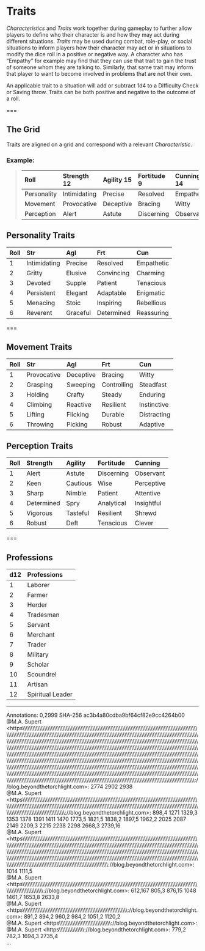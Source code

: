 # Traits
*Characteristics* and *Traits* work together during gameplay to further allow players to define who their character is and how they may act during different situations. *Traits* may be used during combat, role-play, or social situations to inform players how their character may act or in situations to modify the dice roll in a positive or negative way. A character who has “Empathy” for example may find that they can use that trait to gain the trust of someone whom they are talking to. Similarly, that same trait may inform that player to want to become involved in problems that are not their own. 

An applicable trait to a situation will add or subtract 1d4 to a  Difficulty Check or Saving throw. Traits can be both positive and negative to the outcome of a roll.

===
## The Grid
Traits are aligned on a grid and correspond with a relevant *Characteristic*. 

### Example:
> 
> | Roll | Strength 12 | Agility 15 | Fortitude 9  | Cunning 14 |
> |:--|:--|:--|:--|:--|
> | Personality | Intimidating | Precise | Resolved | Empathetic |
> | Movement | Provocative | Deceptive | Bracing   | Witty       |  
> | Perception | Alert     | Astute    | Discerning  | Observant |




## Personality Traits

| Roll | Str        | Agl        | Frt       | Cun        |
|:---  |:-----------|:---------- |:--------- |:-------    |
| 1  | Intimidating |  Precise | Resolved    | Empathetic |
| 2  | Gritty     | Elusive    | Convincing  | Charming   |
| 3  | Devoted   | Supple     | Patient     | Tenacious  |
| 4  | Persistent | Elegant    | Adaptable   | Enigmatic  |
| 5  | Menacing   | Stoic      | Inspiring   | Rebellious |
| 6  | Reverent   | Graceful  | Determined  | Reassuring |


===
## Movement Traits

| Roll | Str       | Agl        | Frt         | Cun         |
|:---|:----------- |:----------|:-------------|:---------   |
| 1  | Provocative | Deceptive | Bracing      | Witty       |
| 2  | Grasping    | Sweeping  | Controlling  | Steadfast   |
| 3  | Holding     | Crafty    | Steady       | Enduring    |
| 4  | Climbing    | Reactive  | Resilient    | Instinctive |
| 5  | Lifting     | Flicking  | Durable      | Distracting |
| 6  | Throwing    | Picking   | Robust       | Adaptive    |




## Perception Traits
| Roll | Strength   | Agility   | Fortitude    | Cunning    |
|:---  |:---------- |:--------- |:------------ |:-----------|
| 1    | Alert      | Astute    | Discerning   | Observant  |
| 2    | Keen       | Cautious  | Wise         | Perceptive |
| 3    | Sharp      | Nimble    | Patient      | Attentive  |
| 4    | Determined | Spry      | Analytical   | Insightful |
| 5    | Vigorous   | Tasteful  | Resilient    | Shrewd     |
| 6    | Robust     | Deft      | Tenacious    | Clever     |

===
## Professions
| d12 | Professions |
|:--|:--|
| 1 | Laborer | 
| 2 | Farmer |
| 3 | Herder |
| 4 | Tradesman |
| 5 | Servant | 
| 6 | Merchant | 
| 7 | Trader | 
| 8 | Military | 
| 9 | Scholar |
| 10 | Scoundrel | 
| 11 | Artisan |
| 12 | Spiritual Leader |

---
Annotations: 0,2999 SHA-256 ac3b4a80cdba9bf64cf82e9cc4264b00  
@M.A. Supert <https\\\\\\\\\\\\\\\\\\\\\\\\\\\\\\\\\\\\\\\\\\\\\\\\\\\\\\\\\\\\\\\\\\\\\\\\\\\\\\\\\\\\\\\\\\\\\\\\\\\\\\\\\\\\\\\\\\\\\\\\\\\\\\\\\\\\\\\\\\\\\\\\\\\\\\\\\\\\\\\\\\\\\\\\\\\\\\\\\\\\\\\\\\\\\\\\\\\\\\\\\\\\\\\\\\\\\\\\\\\\\\\\\\\\\\\\\\\\\\\\\\\\\\\\\\\\\\\\\\\\\\\\\\\\\\\\\\\\\\\\\\\\\\\\\\\\\\\\\\\\\\\\\\\\\\\\\\\\\\\\\\\\\\\\\\\\\\\\\\\\\\\\\\\\\\\\\\\\\\\\\\\\\\\\\\\\\\\\\\\\\\\\\\\\\\\\\\\\\\\\\\\\\\\\\\\\\\\\\\\\\\\\\\\\\\\\\\\\\\\\\\\\\\\\\\\\\\\\\\\\\\\\\\\\\\\\\\\\\\\\\\\\\\\\\\\\\\\\\\\\\\\\\\\\\\\\\\\\\\\\\\\\\\\\\\\\\\\\\\\\\\\\\\\\\\\\\\\\\\\\\\\\\\\\\\\\\\\\\\\\\\\\\\\\\\\\\\\\\\\\\\\\\\\\\\\\\\\\\\\\\\\\\\\\\\\\\\\\\\\\\\\\\\\\\\\\\\\\\\\\\\\\\\\\\\\\\\\\\\\\\\\\\\\\\\\\\\\\\\\\\\\\\\\\\\\\\\\\\\\\\\\\\\\\\\\\\\\\\\\\\\\\\\\\\\\\\\\\\\\\\\\\\\\\\\\\\\\\\\\\\\\\\\\\\\\\\\\\\\\\\\\\\\\\\\\\\\\\\\\\\\\\\\\\\\\\\\\\\\\\\\\\\\\\\\\\\\\\\\\\\\\\\\\\\\\\\\\\\\\\\\\\\\\\\\\\\\\\\\\\\\\\\\\\\\\\\\\\\\\\\\\\\\\\\\\\\\\\\\\\\\\\\\\\\\\\\\\\\\\\\\\\\\\\\\\\\\\\\\\\\\\\\\\\\\\\\\\\\\\\\\\\\\\\\\\\\\\\\\\\\\\\\\\\\\\\\\\\\\\\\\\\\\\\\\\\\\\\\\\\\\\\\\\\\\\\\\\\\\\\\\\\\\\\\\\\\\\\\\\\\\\\\\\\\\\\\\\\\\\\\\\\\\\\\\\\\\\\\\\\\\\\\\\\\\\\\\\\\\\\\\\\\\\\\\\\\\\\\\\\\\\\\\\\\\\\\\\\\\\\\\\\\\\\\\\\\\\\\\\\\\\\\\\\\\\\\\\\\\\\\\\\\\\\\\\\\\\\\\\\\\\\\\\\\\\\\\\\\\\\\\\\\\\\\\\\\\\\\\\\\\\\\\\\\\\\\\\\\\\\\\\\\\\\\\\\\\\\\\\\\\\\\\\\\\\\\\\\\\\\\\\\\\\\\\\\\\\\\\\\\\\\\\\\\\\\\\\\\\\\\\\\\\\\\\\\\\\\\\\\\\\\\\\\\\\\\\\\\\\\\\\\\\\\\\\\\\\\\\\\\\\\\\\\\\\\\\\\\\\\\\\\\\\\\\\\\\\\\\\\\\\\\\\\\\\\\\\\\\\\\\\\\\\\\\\\\\\\\\\\\\\\\\\\\\\\\\\\\\\\\\\\\\\\\\\\\\\\\\\\\\\\\\\\\\\\\\\\\\\\\\\\\\\\\\\\\\\\\\\\\\\\\\\\\\\\\\\\\\\\\\\\\\\\\\\\\\\\\\\\\\\\\\\\\\\\\\\\\\\\\\\\\\\\\\\\\\\\\\\\\\\\\\\\\\\\\\\\\\\\\\\\\\\\\\\\\\\\\\\\\\\\\\\\\\\\\\\\\\\\\\\\\\\\\\\\\\\\\\\\\\\\\\\\\\\\\\\\\\\\\\\\\\\\\\\\\\\\\\\\\\\\\\\\\\\\\\\\\\\\\\\\\\\\\\\\\\\\\\\\\\\\\\\\\\\\\\\\\\\\\\\\\\\\\\\\\\\\\\\\\\\\\\\\\\\\\\\\\\\\\\\\\\\\\\\\\\\\\\\\\\\\\\\\\\\\\\\\\\\\\\\\\\\\\\\\\\\\\\\\\\\\\\\\\\\\\\\\\\\\\\\\\\\\\\\\\\\\\\\\\\\\\\\\\\\\\\\\\\\\\\\\\\\://blog.beyondthetorchlight.com>: 2774 2902 2938  
@M.A. Supert <https\\\\\\\\\\\\\\\\\\\\\\\\\\\\\\\\\\\\\\\\\\\\\\\\\\\\\\\\\\\\\\\\\\\\\\\\\\\\\\\\\\\\\\\\\\\\\\\\\\\\\\\\\\\\\\\\\\\\\\\\\\\\\\\\\\\\\\\\\\\\\\\\\\\\\\\\\\\\\\\\\\\\\\\\\\\\\\\\\\\\\\\\\\\\\\\\\\\\\\\\\\\\\\\\\\\\\\\\\\\\\\\\\\\\\\\\\\\\\\\\\\\\\\\\\\\\\\\\\\\\\\\\\\\\\\\\\\\\\\\\\\\\\\\\\\\\\\\\\\\\\\\\\\\\\\\\\\\\\\\\\\\\\\\\\\\\\\\\\\\\\\\\\\\\\\\\\\\\\\\\\\\\\\\\\\\\\\\\\\\\\\\\\\\\\\\\\\\\\\\\\\\\\\\\\\\\\\\\\\\\\\\\\\\\\\\\\\\\\\\\\\\\\\\\\\\\\\\\\\\\\\\\\\\\\\\\\\\\\\\\\\\\\\\\\\\\\\\\\\\\\\\\\\\\\\\://blog.beyondthetorchlight.com>: 898,4 1271 1329,3 1353 1378 1391 1411 1470 1773,5 1821,5 1838,2 1897,5 1962,2 2025 2087 2149 2209,3 2215 2238 2298 2668,3 2739,16  
@M.A. Supert <https\\\\\\\\\\\\\\\\\\\\\\\\\\\\\\\\\\\\\\\\\\\\\\\\\\\\\\\\\\\\\\\\\\\\\\\\\\\\\\\\\\\\\\\\\\\\\\\\\\\\\\\\\\\\\\\\\\\\\\\\\\\\\\\\\\\\\\\\\\\\\\\\\\\\\\\\\\\\\\\\\\\\\\\\\\\\\\\\\\\\\\\\\\\\\\\\\\\\\\\\\\\\\\\\\\\\\\\\\\\\\\\\\\\\\\\\\\\\\\\\\\\\\\\\\\\\\\\\\\\\\\\\\\\\\\\\\\\\\\\\\\\\\\\\\\\\\\\\\\\\\\\\\\\\\\\\\\\\\\\\\\\\\\\\\\\\\\\\\\\\\\\\\\\\\\\\\\\\\\\\\\\\\\\\\\\\\\\\\\\\\\\\\\\\\\\\\\\\\\\\\\\\\\\\\\\\\\\\\\\\\\\\\\\\\\\\\\\\\\\\\\\\\\\\\\\\\\\\\\\\\\\\\\\\\\\\\\\\\\\\\\\\\\\\\\\\\\\\\\\\\\\\\\\\\\\\\\\\\\\\\\\\\\\\\\\\\\\\\\\\\\\\\\\\\\\\\\\\\\\\\\\\\\\\\\\\\\\\\\\\\\\\\\\\\\\\\\\\\\\\\\\\\\\\\\\\\\\\\\\\\\\\\\\\\\\\\\\\\\\\\\\\\\\\\\\\\\\\\\\\\\\\\\\\\\\\\\\\\\\\\\\\\\\\\\\\\\\\\\\\\\\\\\\\\\\\\\\\\\\\\\\\\\\\\\\\\\\\\\\\\\\\\\\\\\\\\\\\\\\\\\\\\\\\\\\\\\\\\\\\\\\\\\\\\\\\\\\\\\\\\\\\\\\\\\\\\\\\\\\\\\\\\\\\\\\\\\\\\\\\\\\\\\\\\\\\\\\\\\\\\\\\\\\\\\\\\\\\\\\\\\\\\\\\\\\\\\\\\\\\\\\\\\\\\\\\\\\\\\\\\\\\\\\\\\\\\\\\\\\\\\\\\\\\\\\\\\\\\\\\\\\\\\\\\\\\\\\\\\\\\\\\\\\\\\\\\\\\\\\\\\\\\\\\\\\\\\\\\\\\\\\://blog.beyondthetorchlight.com>: 1014 1111,5  
@M.A. Supert <https\\\\\\\\\\\\\\\\\\\\\\\\\\\\\\\\\\\\\\\\\\\\\\\\\\\\\\\\\\\\\\\\\\\\\\\\\\\\\\\\\\\\\\\\\\\\\\\\\\\\\\\\\\\\\\\\\\\\\\\\\\\\\\\\\\\\\\\\\\\\\\\\\\\\\\\\\\\\\\\\\\\\\\\\\\\\\\\\\\\\\\\\\\\\\\\\\\\\\\\\\\\\\\\\\\\\\\\\\\\\\\\\\\\\\\\\\\\\\\\\\\\\\\\\\\\\\\\://blog.beyondthetorchlight.com>: 612,167 805,3 876,15 1048 1461,7 1653,8 2633,8  
@M.A. Supert <https\\\\\\\\\\\\\\\\\\\\\\\\\\\\\\\\\\\\\\\\\\\\\\\\\\\\\\\\\\\\\\\\\\\\\\\\\\\\\\\\\\\\\\\\\\\\\\\\\\\\\\\\\\\\\\\\\\\\\\\\\\\\\\\://blog.beyondthetorchlight.com>: 891,2 894,2 960,2 984,2 1051,2 1120,2  
@M.A. Supert <https\\\\\\\\\\\\\\\\\\\\\\\\\\\\\\\\\\\\\\\\\\\\\\\\\\\\\\\\\\\\\\\://blog.beyondthetorchlight.com>:   
@M.A. Supert <https\\\\\\\\\\\\\\\\\\\\\\\\\\\\\\\://blog.beyondthetorchlight.com>: 779,2 782,3 1694,3 2735,4  
...
